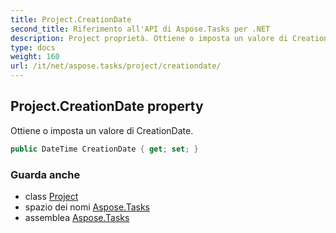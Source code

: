 ```yaml
---
title: Project.CreationDate
second_title: Riferimento all'API di Aspose.Tasks per .NET
description: Project proprietà. Ottiene o imposta un valore di CreationDate.
type: docs
weight: 160
url: /it/net/aspose.tasks/project/creationdate/
---
```

## Project.CreationDate property

Ottiene o imposta un valore di CreationDate.

```csharp
public DateTime CreationDate { get; set; }
```

### Guarda anche

* class [Project](../)
* spazio dei nomi [Aspose.Tasks](../../project/)
* assemblea [Aspose.Tasks](../../../)


